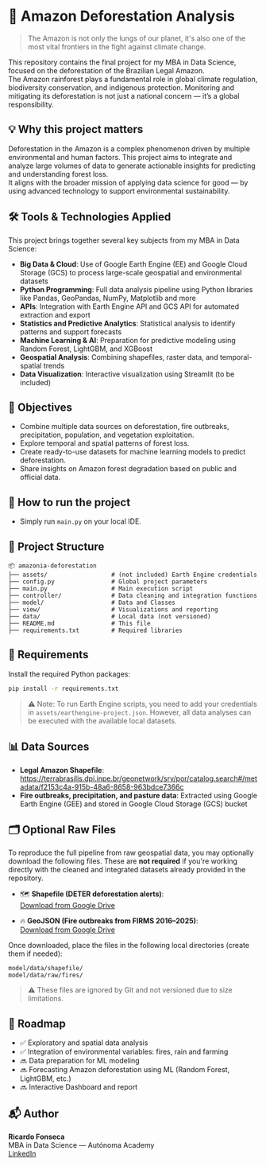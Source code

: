 # 🌳 Amazon Deforestation Analysis

> The Amazon is not only the lungs of our planet, it's also one of the most vital frontiers in the fight against climate change.

This repository contains the final project for my MBA in Data Science, focused on the deforestation of the Brazilian Legal Amazon.  
The Amazon rainforest plays a fundamental role in global climate regulation, biodiversity conservation, and indigenous protection. Monitoring and mitigating its deforestation is not just a national concern — it’s a global responsibility.



## 💡 Why this project matters

Deforestation in the Amazon is a complex phenomenon driven by multiple environmental and human factors. This project aims to integrate and analyze large volumes of data to generate actionable insights for predicting and understanding forest loss.  
It aligns with the broader mission of applying data science for good — by using advanced technology to support environmental sustainability.


## 🛠️ Tools & Technologies Applied

This project brings together several key subjects from my MBA in Data Science:

- **Big Data & Cloud**: Use of Google Earth Engine (EE) and Google Cloud Storage (GCS) to process large-scale geospatial and environmental datasets
- **Python Programming**: Full data analysis pipeline using Python libraries like Pandas, GeoPandas, NumPy, Matplotlib and more
- **APIs**: Integration with Earth Engine API and GCS API for automated extraction and export
- **Statistics and Predictive Analytics**: Statistical analysis to identify patterns and support forecasts
- **Machine Learning & AI**: Preparation for predictive modeling using Random Forest, LightGBM, and XGBoost
- **Geospatial Analysis**: Combining shapefiles, raster data, and temporal-spatial trends
- **Data Visualization**: Interactive visualization using Streamlit (to be included)


## 📌 Objectives

- Combine multiple data sources on deforestation, fire outbreaks, precipitation, population, and vegetation exploitation.
- Explore temporal and spatial patterns of forest loss.
- Create ready-to-use datasets for machine learning models to predict deforestation.
- Share insights on Amazon forest degradation based on public and official data.


## 🏃 How to run the project

- Simply run `main.py` on your local IDE.


## 📁 Project Structure

```
📦 amazonia-deforestation
├── assets/                  # (not included) Earth Engine credentials
├── config.py                # Global project parameters
├── main.py                  # Main execution script
├── controller/              # Data cleaning and integration functions
├── model/                   # Data and Classes
├── view/                    # Visualizations and reporting
├── data/                    # Local data (not versioned)
├── README.md                # This file
├── requirements.txt         # Required libraries
```


## 🔧 Requirements

Install the required Python packages:

```bash
pip install -r requirements.txt
```

> ⚠️ Note: To run Earth Engine scripts, you need to add your credentials in `assets/earthengine-project.json`. However, all data analyses can be executed with the available local datasets.


## 📊 Data Sources

- **Legal Amazon Shapefile**: https://terrabrasilis.dpi.inpe.br/geonetwork/srv/por/catalog.search#/metadata/f2153c4a-915b-48a6-8658-963bdce7366c
- **Fire outbreaks, precipitation, and pasture data**: Extracted using Google Earth Engine (GEE) and stored in Google Cloud Storage (GCS) bucket


## 🗂️ Optional Raw Files

To reproduce the full pipeline from raw geospatial data, you may optionally download the following files. These are **not required** if you're working directly with the cleaned and integrated datasets already provided in the repository.

- 🗺️ **Shapefile (DETER deforestation alerts)**:  
  [Download from Google Drive](https://drive.google.com/file/d/1ynOiSeX7aQWXz0BBhAEpOm9GMKxVGKBW/view?usp=sharing)

- 🔥 **GeoJSON (Fire outbreaks from FIRMS 2016–2025)**:  
  [Download from Google Drive](https://drive.google.com/file/d/1JtdgzR2VXMZ4hn3CpoNqMrDKm1d7C6BO/view?usp=sharing)

Once downloaded, place the files in the following local directories (create them if needed):

```
model/data/shapefile/
model/data/raw/fires/
```

> ⚠️ These files are ignored by Git and not versioned due to size limitations.


## 🚧 Roadmap

- ✅ Exploratory and spatial data analysis
- ✅ Integration of environmental variables: fires, rain and farming
- 🔜 Data preparation for ML modeling
- 🔜 Forecasting Amazon deforestation using ML (Random Forest, LightGBM, etc.)
- 🔜 Interactive Dashboard and report


## 📬 Author

**Ricardo Fonseca**  
MBA in Data Science — Autónoma Academy  
[LinkedIn](https://www.linkedin.com/in/ricardolopesfonseca/)
